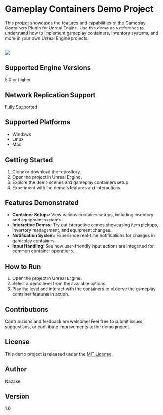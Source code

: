 # Gameplay Containers Demo Project

This project showcases the features and capabilities of the Gameplay Containers Plugin for Unreal Engine. Use this demo as a reference to understand how to implement gameplay containers, inventory systems, and more in your own Unreal Engine projects.

##
![](/Docs/01.gif)

## Supported Engine Versions

5.0 or higher

## Network Replication Support

Fully Supported

## Supported Platforms

-  Windows
-  Linux
-  Mac

## Getting Started

1. Clone or download the repository.
2. Open the project in Unreal Engine.
3. Explore the demo scenes and gameplay containers setup.
4. Experiment with the demo's features and interactions.

## Features Demonstrated

- **Container Setups:** View various container setups, including inventory and equipment systems.
- **Interactive Demos:** Try out interactive demos showcasing item pickups, inventory management, and equipment changes.
- **Notification System:** Experience real-time notifications for changes in gameplay containers.
- **Input Handling:** See how user-friendly input actions are integrated for common container operations.

## How to Run

1. Open the project in Unreal Engine.
2. Select a demo level from the available options.
3. Play the level and interact with the containers to observe the gameplay container features in action.

## Contributions

Contributions and feedback are welcome! Feel free to submit issues, suggestions, or contribute improvements to the demo project.

## License

This demo project is released under the [MIT License](LICENSE).

## Author

Nazake

## Version

1.0
